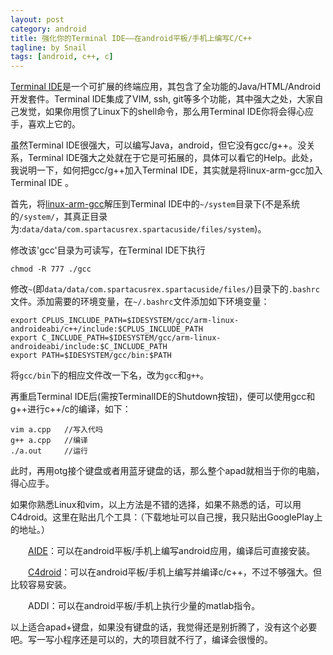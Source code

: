 ```yaml
---
layout: post
category: android
title: 强化你的Terminal IDE——在android平板/手机上编写C/C++
tagline: by Snail
tags: [android, c++, c]
---
```

[Terminal IDE](http://code.google.com/p/terminal-ide/downloads/list)是一个可扩展的终端应用，其包含了全功能的Java/HTML/Android开发套件。Terminal IDE集成了VIM, ssh, git等多个功能，其中强大之处，大家自己发觉，如果你用惯了Linux下的shell命令，那么用Terminal IDE你将会得心应手，喜欢上它的。

虽然Terminal IDE很强大，可以编写Java，android，但它没有gcc/g++。没关系，Terminal IDE强大之处就在于它是可拓展的，具体可以看它的Help。此处，我说明一下，如何把gcc/g++加入Terminal IDE，其实就是将linux-arm-gcc加入Terminal IDE 。 

首先，将[linux-arm-gcc](http://www.kuaipan.cn/file/id_41572487401570322.htm)解压到Terminal IDE中的`~/system`目录下(不是系统的`/system/`，其真正目录为:`data/data/com.spartacusrex.spartacuside/files/system`)。

修改该'gcc'目录为可读写，在Terminal IDE下执行

	chmod -R 777 ./gcc

修改`~`(即`data/data/com.spartacusrex.spartacuside/files/`)目录下的`.bashrc`文件。添加需要的环境变量，在`~/.bashrc`文件添加如下环境变量：

	export CPLUS_INCLUDE_PATH=$IDESYSTEM/gcc/arm-linux-androideabi/c++/include:$CPLUS_INCLUDE_PATH
	export C_INCLUDE_PATH=$IDESYSTEM/gcc/arm-linux-androideabi/include:$C_INCLUDE_PATH
	export PATH=$IDESYSTEM/gcc/bin:$PATH

将`gcc/bin`下的相应文件改一下名，改为`gcc`和`g++`。

再重启Terminal IDE后(需按TerminalIDE的Shutdown按钮)，便可以使用gcc和g++进行c++/c的编译，如下：

	vim a.cpp   //写入代吗
	g++ a.cpp   //编译
	./a.out     //运行

此时，再用otg接个键盘或者用蓝牙键盘的话，那么整个apad就相当于你的电脑，得心应手。

如果你熟悉Linux和vim，以上方法是不错的选择，如果不熟悉的话，可以用C4droid。这里在贴出几个工具：（下载地址可以自己搜，我只贴出GooglePlay上的地址。）

　　[AIDE](https://play.google.com/store/apps/details?id=com.aide.ui&hl=en)：可以在android平板/手机上编写android应用，编译后可直接安装。

　　[C4droid](https://play.google.com/store/apps/details?id=com.n0n3m4.droidc&hl=en)：可以在android平板/手机上编写并编译c/c++，不过不够强大。但比较容易安装。

　　ADDI：可以在android平板/手机上执行少量的matlab指令。

以上适合apad+键盘，如果没有键盘的话，我觉得还是别折腾了，没有这个必要吧。写一写小程序还是可以的，大的项目就不行了，编译会很慢的。